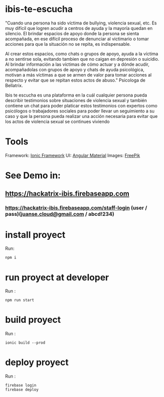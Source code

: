 # ibis-te-escucha

"Cuando una persona ha sido víctima de bullying, violencia sexual, etc. Es muy difícil que logren acudir a centros de ayuda y la mayoría quedan en silencio. El brindar espacios de apoyo donde la persona se sienta acompañada, en ese difícil proceso de denunciar al victimario o tomar acciones para que la situación no se repita, es indispensable. 

Al crear estos espacios, como chats o grupos de apoyo, ayuda a la víctima a no sentirse sola, evitando tambien que no caigan en depresión o suicidio. Al brindar información a las víctimas de cómo actuar y a dónde acudir, acompañadolas con grupos de apoyo y chats de ayuda psicológica, motivan a más víctimas a que se armen de valor para tomar acciones al respecto y evitar que se repitan estos actos de abuso." Psicologa de Bellatrix.

Ibis te escucha es una plataforma en la cuál cualquier persona pueda describir testimonios sobre situaciones de violencia sexual y también contiene un chat para poder platicar estos testimonios con expertos como psicólogos o trabajadores sociales para poder llevar un seguimiento a su caso y que la persona pueda realizar una acción necesaria para evitar que los actos de violencia sexual se continues viviendo

# Tools 
Framework: [Ionic Framework](https://ionicframework.com/)
UI: [Angular Material](https://material.angular.io/)
Images: [FreePik](https://www.freepik.com)

# See Demo in:
## https://hackatrix-ibis.firebaseapp.com
### https://hackatrix-ibis.firebaseapp.com/staff-login (user / pass)(juanse.cloud@gmail.com / abcd!234)

# install proyect

Run: 

```npm i```

# run proyect at developer

Run :

```npm run start```

# build proyect

Run :

```ionic build --prod```

# deploy proyect

Run :

```
firebase login
firebase deploy
```
